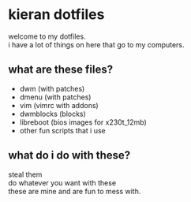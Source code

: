 kieran dotfiles
===============
welcome to my dotfiles.<br/>
i have a lot of things on here that go to my computers.<br/>

what are these files?
---------------------
* dwm (with patches)
* dmenu (with patches)
* vim (vimrc with addons)
* dwmblocks (blocks)
* libreboot (bios images for x230t_12mb)
* other fun scripts that i use

what do i do with these?
------------------------
steal them<br/>
do whatever you want with these<br/>
these are mine and are fun to mess with.
